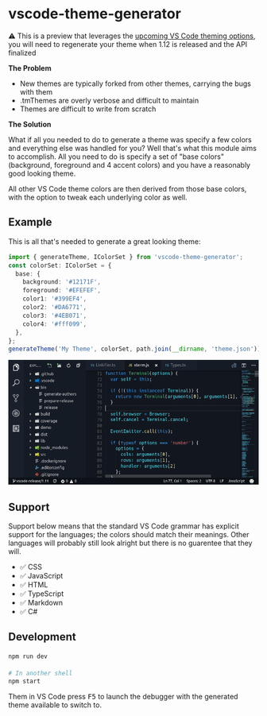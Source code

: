 # vscode-theme-generator

⚠️ This is a preview that leverages the [upcoming VS Code theming options](https://github.com/Microsoft/vscode/issues/3112), you will need to regenerate your theme when 1.12 is released and the API finalized

**The Problem**

- New themes are typically forked from other themes, carrying the bugs with them
- .tmThemes are overly verbose and difficult to maintain
- Themes are difficult to write from scratch

**The Solution**

What if all you needed to do to generate a theme was specify a few colors and everything else was handled for you? Well that's what this module aims to accomplish. All you need to do is specify a set of "base colors" (background, foreground and 4 accent colors) and you have a reasonably good looking theme.

All other VS Code theme colors are then derived from those base colors, with the option to tweak each underlying color as well.

## Example

This is all that's needed to generate a great looking theme:

```ts
import { generateTheme, IColorSet } from 'vscode-theme-generator';
const colorSet: IColorSet = {
  base: {
    background: '#12171F',
    foreground: '#EFEFEF',
    color1: '#399EF4',
    color2: '#DA6771',
    color3: '#4EB071',
    color4: '#fff099',
  },
};
generateTheme('My Theme', colorSet, path.join(__dirname, 'theme.json'));
```

![](./images/example.png)

## Support

Support below means that the standard VS Code grammar has explicit support for the languages; the colors should match their meanings. Other languages will probably still look alright but there is no guarentee that they will.

- :white_check_mark: CSS
- :white_check_mark: JavaScript
- :white_check_mark: HTML
- :white_check_mark: TypeScript
- :white_check_mark: Markdown
- :white_check_mark: C#

## Development

```bash
npm run dev

# In another shell
npm start
```

Them in VS Code press <kbd>F5</kbd> to launch the debugger with the generated theme available to switch to.

